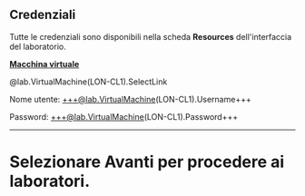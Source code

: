 <style>
img {
    border: 1px solid black;
    }
</style>

## **Credenziali**

Tutte le credenziali sono disponibili nella scheda **Resources** dell'interfaccia del laboratorio.

<u>**Macchina virtuale**</u>

@lab.VirtualMachine(LON-CL1).SelectLink

Nome utente: +++@lab.VirtualMachine(LON-CL1).Username+++

Password: +++@lab.VirtualMachine(LON-CL1).Password+++

---
Selezionare Avanti per procedere ai laboratori.
===
